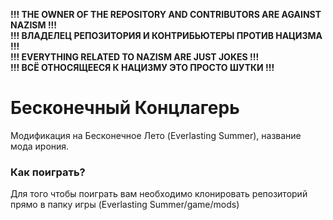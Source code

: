 **!!! THE OWNER OF THE REPOSITORY AND CONTRIBUTORS ARE AGAINST NAZISM !!!**  
**!!! ВЛАДЕЛЕЦ РЕПОЗИТОРИЯ И КОНТРИБЬЮТЕРЫ ПРОТИВ НАЦИЗМА !!!**  
**!!! EVERYTHING RELATED TO NAZISM ARE JUST JOKES !!!**  
**!!! ВСЁ ОТНОСЯЩЕЕСЯ К НАЦИЗМУ ЭТО ПРОСТО ШУТКИ !!!**  
# Бесконечный Концлагерь
Модификация на Бесконечное Лето (Everlasting Summer), название мода ирония.
### Как поиграть?
Для того чтобы поиграть вам необходимо клонировать репозиторий прямо в папку игры (Everlasting Summer/game/mods)